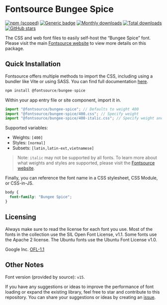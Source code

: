 # Fontsource Bungee Spice

[![npm (scoped)](https://img.shields.io/npm/v/@fontsource/bungee-spice?color=brightgreen)](https://www.npmjs.com/package/@fontsource/bungee-spice) [![Generic badge](https://img.shields.io/badge/fontsource-passing-brightgreen)](https://github.com/fontsource/fontsource) [![Monthly downloads](https://badgen.net/npm/dm/@fontsource/bungee-spice)](https://github.com/fontsource/fontsource) [![Total downloads](https://badgen.net/npm/dt/@fontsource/bungee-spice)](https://github.com/fontsource/fontsource) [![GitHub stars](https://img.shields.io/github/stars/fontsource/fontsource.svg?style=social&label=Star)](https://github.com/fontsource/fontsource/stargazers)

The CSS and web font files to easily self-host the “Bungee Spice” font. Please visit the main [Fontsource website](https://fontsource.org/fonts/bungee-spice) to view more details on this package.

## Quick Installation

Fontsource offers multiple methods to import the CSS, including using a bundler like Vite or using SASS. You can find full documentation [here](https://fontsource.org/docs/getting-started/introduction).

```javascript
npm install @fontsource/bungee-spice
```

Within your app entry file or site component, import it in.

```javascript
import "@fontsource/bungee-spice"; // Defaults to weight 400
import "@fontsource/bungee-spice/400.css"; // Specify weight
import "@fontsource/bungee-spice/400-italic.css"; // Specify weight and style
```

Supported variables:
- Weights: `[400]`
- Styles: `[normal]`
- Subsets: `[latin,latin-ext,vietnamese]`

> Note: `italic` may not be supported by all fonts. To learn more about what weights and styles are supported, please visit the [Fontsource website](https://fontsource.org/fonts/bungee-spice).

Finally, you can reference the font name in a CSS stylesheet, CSS Module, or CSS-in-JS.

```css
body {
  font-family: "Bungee Spice";
}
```

## Licensing
Always make sure to read the license for each font you use. Most of the fonts in the collection use the SIL Open Font License, v1.1. Some fonts use the Apache 2 license. The Ubuntu fonts use the Ubuntu Font License v1.0.

Google Inc.
[OFL-1.1](http://scripts.sil.org/OFL)

## Other Notes
Font version (provided by source): `v15`.

If you have any suggestions or ideas to improve the performance of font loading or expand the existing library, feel free to star and contribute to this repository. You can share your suggestions or ideas by creating an [issue](https://github.com/fontsource/fontsource/issues).